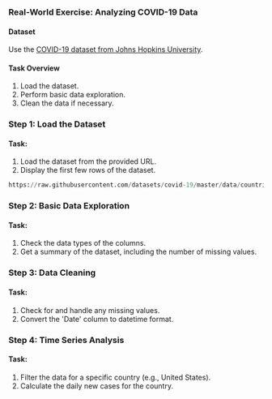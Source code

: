 
### Real-World Exercise: Analyzing COVID-19 Data

#### Dataset
Use the [COVID-19 dataset from Johns Hopkins University](https://raw.githubusercontent.com/datasets/covid-19/master/data/countries-aggregated.csv).

#### Task Overview
1. Load the dataset.
2. Perform basic data exploration.
3. Clean the data if necessary.

### Step 1: Load the Dataset

#### Task:
1. Load the dataset from the provided URL.
2. Display the first few rows of the dataset.

``` python 
https://raw.githubusercontent.com/datasets/covid-19/master/data/countries-aggregated.csv
```

### Step 2: Basic Data Exploration

#### Task:
1. Check the data types of the columns.
2. Get a summary of the dataset, including the number of missing values.

### Step 3: Data Cleaning

#### Task:
1. Check for and handle any missing values.
2. Convert the 'Date' column to datetime format.

### Step 4: Time Series Analysis

#### Task:
1. Filter the data for a specific country (e.g., United States).
2. Calculate the daily new cases for the country.

